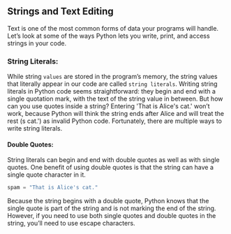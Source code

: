 ## Strings and Text Editing
Text is one of the most common forms of data your programs will handle. Let’s look at some of the ways Python lets you write, print, and access strings in your code.

###  String Literals:
While string `values` are stored in the program’s memory, the string values that literally appear in our code are called `string literals`. Writing string literals in Python code seems straightforward: they begin and end with a single quotation mark, with the text of the string value in between. But how can you use quotes inside a string? Entering 'That is Alice's cat.' won’t work, because Python will think the string ends after Alice and will treat the rest (s cat.') as invalid Python code. Fortunately, there are multiple ways to write string literals.
#### Double Quotes:
String literals can begin and end with double quotes as well as with single quotes. One benefit of using double quotes is that the string can have a single quote character in it. 
```python
spam = "That is Alice's cat."
```
Because the string begins with a double quote, Python knows that the single quote is part of the string and is not marking the end of the string. However, if you need to use both single quotes and double quotes in the string, you’ll need to use escape characters.
